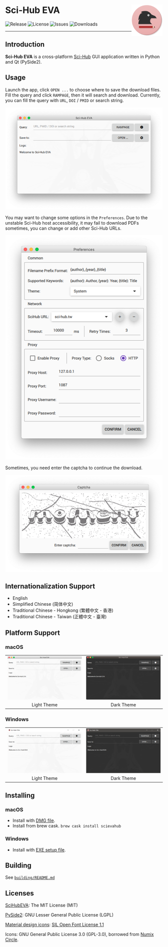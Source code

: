 # Sci-Hub EVA <img src="images/SciHubEVA-icon.png" align="right" alt="logo" width="100" height = "100" style = "border: none; float: right;">
![Release](https://img.shields.io/github/release/leovan/SciHubEVA.svg)
![License](https://img.shields.io/github/license/leovan/SciHubEVA.svg)
![Issues](https://img.shields.io/github/issues/leovan/SciHubEVA.svg)
![Downloads](https://img.shields.io/github/downloads/leovan/SciHubEVA/total.svg)

---

## Introduction

**Sci-Hub EVA** is a cross-platform [Sci-Hub](https://en.wikipedia.org/wiki/Sci-Hub) GUI application written in Python and Qt (PySide2).

## Usage

Launch the app, click `OPEN ...` to choose where to save the download files. Fill the query and click `RAMPAGE`, then it will search and download. Currently, you can fill the query with `URL`, `DOI` / `PMID` or search string.

![Application_MACOS_EN](docs/scihub-eva-application-macos-en.png)

You may want to change some options in the `Preferences`. Due to the unstable Sci-Hub host accessibility, it may fail to download PDFs sometimes, you can change or add other Sci-Hub URLs.

![Preferences_MACOS_EN](docs/scihub-eva-preferences-macos-en.png)

Sometimes, you need enter the captcha to continue the download.

![Captcha_MACOS_EN](docs/scihub-eva-captcha-macos-en.png)

## Internationalization Support

- English
- Simplified Chinese (简体中文)
- Traditional Chinese - Hongkong (繁體中文 - 香港)
- Traditional Chinese - Taiwan (正體中文 - 臺灣)

## Platform Support

### macOS

<table border="0">
  <tr align="center">
    <td><img src="docs/scihub-eva-application-macos-en-light-theme.png" /></td>
    <td><img src="docs/scihub-eva-application-macos-en-dark-theme.png" /></td>
  </tr>
  <tr align="center">
    <td>Light Theme</td>
    <td>Dark Theme</td>
  </tr>
  </tr>
</table>

### Windows

<table border="0">
  <tr align="center">
    <td><img src="docs/scihub-eva-application-windows-en-light-theme.png" /></td>
    <td><img src="docs/scihub-eva-application-windows-en-dark-theme.png" /></td>
  </tr>
  <tr align="center">
    <td>Light Theme</td>
    <td>Dark Theme</td>
  </tr>
</table>

## Installing

### macOS

- Install with [DMG file](https://github.com/leovan/SciHubEVA/releases).
- Install from brew cask. `brew cask install scievahub`

### Windows

- Install with [EXE setup file](https://github.com/leovan/SciHubEVA/releases).

## Building

See [`building/README.md`](building/README.md)

## Licenses

[SciHubEVA](https://github.com/leovan/SciHubEVA): The MIT License (MIT)

[PySide2](https://doc.qt.io/qtforpython): GNU Lesser General Public License (LGPL)

[Material design icons](https://github.com/templarian/MaterialDesign/): [SIL Open Font License 1.1](http://scripts.sil.org/cms/scripts/page.php?item_id=OFL_web)

Icons: GNU General Public License 3.0 (GPL-3.0), borrowed from [Numix Circle](https://github.com/numixproject/numix-icon-theme-circle).

